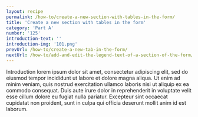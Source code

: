 ```yaml
---
layout: recipe
permalink: /how-to/create-a-new-section-with-tables-in-the-form/
title: 'Create a new section with tables in the form'
category: 'Part A'
number: '125'
introduction-text: ''
introduction-img: '101.png'
prevUrl: /how-to/create-a-new-tab-in-the-form/
nextUrl: /how-to/add-and-edit-the-legend-text-of-a-section-of-the-form/
---
```


Introduction lorem ipsum dolor sit amet, consectetur adipiscing elit, sed do eiusmod tempor incididunt ut labore et dolore magna aliqua. Ut enim ad minim veniam, quis nostrud exercitation ullamco laboris nisi ut aliquip ex ea commodo consequat. Duis aute irure dolor in reprehenderit in voluptate velit esse cillum dolore eu fugiat nulla pariatur. Excepteur sint occaecat cupidatat non proident, sunt in culpa qui officia deserunt mollit anim id est laborum.


